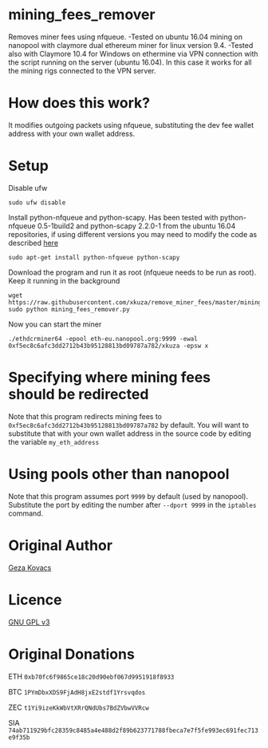 # mining_fees_remover

Removes miner fees using nfqueue.
-Tested on ubuntu 16.04 mining on nanopool with claymore dual ethereum miner for linux version 9.4.
-Tested also with Claymore 10.4 for Windows on ethermine via VPN connection with the script running on the server (ubuntu 16.04). In this case it works for all the mining rigs connected to the VPN server.

# How does this work?

It modifies outgoing packets using nfqueue, substituting the dev fee wallet address with your own wallet address.

# Setup

Disable ufw

```
sudo ufw disable
```

Install python-nfqueue and python-scapy. Has been tested with python-nfqueue 0.5-1build2 and python-scapy 2.2.0-1 from the ubuntu 16.04 repositories, if using different versions you may need to modify the code as described [here](https://github.com/gkovacs/remove_miner_fees/issues/1)

```
sudo apt-get install python-nfqueue python-scapy
```

Download the program and run it as root (nfqueue needs to be run as root). Keep it running in the background

```
wget https://raw.githubusercontent.com/xkuza/remove_miner_fees/master/mining_fees_remover.py
sudo python mining_fees_remover.py
```

Now you can start the miner

```
./ethdcrminer64 -epool eth-eu.nanopool.org:9999 -ewal 0xf5ec8c6afc3dd2712b43b95128813bd09787a782/xkuza -epsw x
```

# Specifying where mining fees should be redirected

Note that this program redirects mining fees to `0xf5ec8c6afc3dd2712b43b95128813bd09787a782` by default. You will want to substitute that with your own wallet address in the source code by editing the variable `my_eth_address`

# Using pools other than nanopool

Note that this program assumes port `9999` by default (used by nanopool). Substitute the port by editing the number after `--dport 9999` in the `iptables` command.


# Original Author

[Geza Kovacs](https://github.com/gkovacs/)

# Licence

[GNU GPL v3](https://www.gnu.org/licenses/gpl-3.0.en.html)

# Original Donations

ETH `0xb70fc6f9865ce18c20d90ebf067d9951918f8933`

BTC `1PYmDbxXDS9FjAdH8jxE2stdf1Yrsvqdos`

ZEC `t1Yi9izeKkWbVtXRrQNdUbs7BdZVbwVVRcw`

SIA `74ab711929bfc28359c8485a4e488d2f89b623771788fbeca7e7f5fe993ec691fec713e9f35b`
